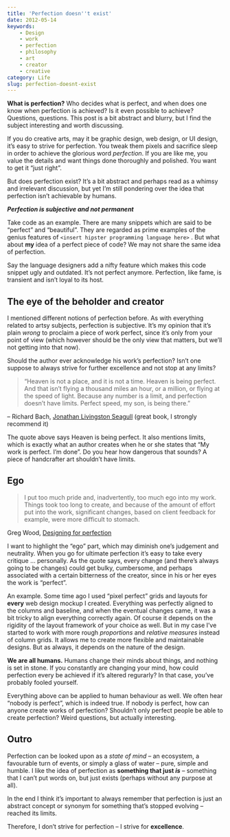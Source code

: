 ```yaml
---
title: 'Perfection doesn''t exist'
date: 2012-05-14
keywords:
    - Design
    - work
    - perfection
    - philosophy
    - art
    - creator
    - creative
category: Life
slug: perfection-doesnt-exist
---
```


**What is perfection?** Who decides what is perfect, and when does one know when perfection is achieved? Is it even possible to achieve? Questions, questions. This post is a bit abstract and blurry, but I find the subject interesting and worth discussing.

If you do creative arts, may it be graphic design, web design, or UI design, it’s easy to strive for perfection. You tweak them pixels and sacrifice sleep in order to achieve the glorious word _perfection_. If you are like me, you value the details and want things done thoroughly and polished. You want to get it “just right”.

But does perfection exist? It’s a bit abstract and perhaps read as a whimsy and irrelevant discussion, but yet I’m still pondering over the idea that perfection isn’t achievable by humans.

**_Perfection is subjective and not permanent_**

Take code as an example. There are many snippets which are said to be “perfect” and “beautiful”. They are regarded as prime examples of the genius features of `<insert hipster programming language here>` . But what about **my** idea of a perfect piece of code? We may not share the same idea of perfection.

Say the language designers add a nifty feature which makes this code snippet ugly and outdated. It’s not perfect anymore. Perfection, like fame, is transient and isn’t loyal to its host.

## The eye of the beholder and creator

I mentioned different notions of perfection before. As with everything related to artsy subjects, perfection is subjective. It’s my opinion that it’s plain _wrong_ to proclaim a piece of work perfect, since it’s only from your point of view (which however should be the only view that matters, but we’ll not getting into that now).

Should the author ever acknowledge his work’s perfection? Isn’t one suppose to always strive for further excellence and not stop at any limits?

>

> “Heaven is not a place, and it is not a time. Heaven is being perfect. And that isn’t flying a thousand miles an hour, or a million, or flying at the speed of light. Because any number is a limit, and perfection doesn’t have limits. Perfect speed, my son, is being there.”

– Richard Bach, [Jonathan Livingston Seagull](http://en.wikipedia.org/wiki/Jonathan_Livingston_Seagull) (great book, I strongly recommend it)

The quote above says Heaven is being perfect. It also mentions limits, which is exactly what an author creates when he or she states that “My work is perfect. I’m done”. Do you hear how dangerous that sounds? A piece of handcrafter art shouldn’t have limits.

## Ego
>

> I put too much pride and, inadvertently, too much ego into my work. Things took too long to create, and because of the amount of effort put into the work, significant changes, based on client feedback for example, were more difficult to stomach.

Greg Wood, [Designing for perfection](http://24ways.org/2011/designing-for-perfection)

I want to highlight the “ego” part, which may diminish one’s judgement and neutrality. When you go for ultimate perfection it’s easy to take every critique … personally. As the quote says, every change (and there’s always going to be changes) could get bulky, cumbersome, and perhaps associated with a certain bitterness of the creator, since in his or her eyes the work is “perfect”.

An example. Some time ago I used “pixel perfect” grids and layouts for **every** web design mockup I created. Everything was perfectly aligned to the columns and baseline, and when the eventual changes came, it was a bit tricky to align everything correctly again. Of course it depends on the rigidity of the layout framework of your choice as well. But in my case I’ve started to work with more rough _proportions_ and _relative measures_ instead of column grids. It allows me to create more flexible and maintainable designs. But as always, it depends on the nature of the design.

**We are all humans.** Humans change their minds about things, and nothing is set in stone. If you constantly are changing your mind, how could perfection every be achieved if it’s altered regurarly? In that case, you’ve probably fooled yourself.

Everything above can be applied to human behaviour as well. We often hear “nobody is perfect”, which is indeed true. If nobody is perfect, how can anyone create works of perfection? Shouldn’t only perfect people be able to create perfection? Weird questions, but actually interesting.

## Outro

Perfection can be looked upon as a _state of mind_ – an ecosystem, a favourable turn of events, or simply a glass of water – pure, simple and humble. I like the idea of perfection as **something that just _is_** – something that I can’t put words on, but just exists (perhaps without any purpose at all).

In the end I think it’s important to always remember that perfection is just an abstract concept or synonym for something that’s stopped evolving – reached its limits.

Therefore, I don’t strive for perfection – I strive for **excellence**.
